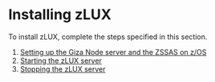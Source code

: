 # Installing zLUX

To install zLUX, complete the steps specified in this section.

1.  [Setting up the Giza Node server and the ZSSAS on z/OS](../topics/mvd-instsetupeverythingonzos.md)
2.  [Starting the zLUX server](../topics/mvd-startzluxserver.md)
3.  [Stopping the zLUX server](../topics/mvd-stopzluxserver.md)

